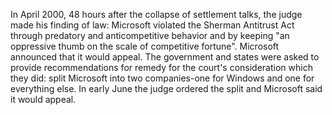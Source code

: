 In April 2000, 48 hours after the collapse of settlement talks, the judge made his finding of law: Microsoft violated the Sherman Antitrust Act through predatory and anticompetitive behavior and by keeping "an oppressive thumb on the scale of competitive fortune".
Microsoft announced that it would appeal.
The government and states were asked to provide recommendations for remedy for the court's consideration which they did: split Microsoft into two companies-one for Windows and one for everything else.
In early June the judge ordered the split and Microsoft said it would appeal.

